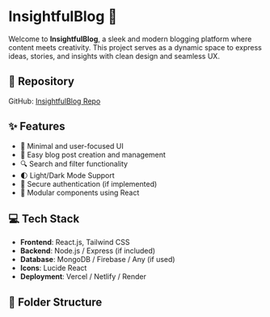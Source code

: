 # InsightfulBlog 📝

Welcome to **InsightfulBlog**, a sleek and modern blogging platform where content meets creativity. This project serves as a dynamic space to express ideas, stories, and insights with clean design and seamless UX.

## 📌 Repository
GitHub: [InsightfulBlog Repo](https://github.com/vedantt-22/quirky-blog-scribe)

## ✨ Features

- 🧠 Minimal and user-focused UI
- 📝 Easy blog post creation and management
- 🔍 Search and filter functionality
- 🌓 Light/Dark Mode Support
- 🔐 Secure authentication (if implemented)
- 🧩 Modular components using React

## 💻 Tech Stack

- **Frontend**: React.js, Tailwind CSS
- **Backend**: Node.js / Express (if included)
- **Database**: MongoDB / Firebase / Any (if used)
- **Icons**: Lucide React
- **Deployment**: Vercel / Netlify / Render

## 📁 Folder Structure

